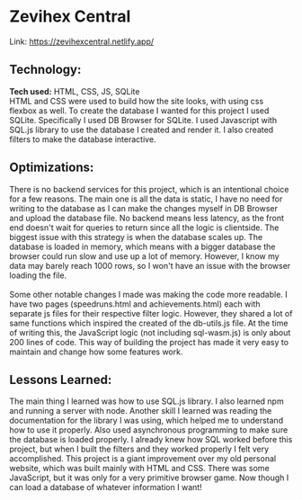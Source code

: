# Zevihex Central

Link: https://zevihexcentral.netlify.app/ 

## Technology: 

**Tech used:** HTML, CSS, JS, SQLite<br>
HTML and CSS were used to build how the site looks, with using css flexbox as well.
To create the database I wanted for this project I used SQLite. Specifically I used DB Browser for SQLite.
I used Javascript with SQL.js library to use the database I created and render it. I also created filters to make the database interactive.

## Optimizations:

There is no backend services for this project, which is an intentional choice for a few reasons. The main one is all the data is static, I have no need for writing to the database as I can make the changes myself in DB Browser and upload the database file. No backend means less latency, as the front end doesn't wait for queries to return since all the logic is clientside. The biggest issue with this strategy is when the database scales up. The database is loaded in memory, which means with a bigger database the browser could run slow and use up a lot of memory. However, I know my data may barely reach 1000 rows, so I won't have an issue with the browser loading the file.<br><br>
Some other notable changes I made was making the code more readable. I have two pages (speedruns.html and achievements.html) each with separate js files for their respective filter logic. However, they shared a lot of same functions which inspired the created of the db-utils.js file. At the time of writing this, the JavaScript logic (not including sql-wasm.js) is only about 200 lines of code. This way of building the project has made it very easy to maintain and change how some features work. 

## Lessons Learned:

The main thing I learned was how to use SQL.js library. I also learned npm and running a server with node. Another skill I learned was reading the documentation for the library I was using, which helped me to understand how to use it properly. Also used asynchronous programming to make sure the database is loaded properly. I already knew how SQL worked before this project, but when I built the filters and they worked properly I felt very accomplished. This project is a giant improvement over my old personal website, which was built mainly with HTML and CSS. There was some JavaScript, but it was only for a very primitive browser game. Now though I can load a database of whatever information I want! 